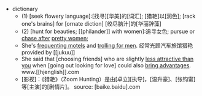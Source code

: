 - dictionary 
    - (1) [seek flowery language]∶[找寻][华美]的[词汇]; [猎艳]以[润色]; [rack one's brains] for [ornate diction] [绞尽脑汁]的[华丽辞藻]
    - (2) [hunt for beauties; [[philander]] with women]∶追寻女色; pursue or [chase after](((MtXHsdv-F))) [pretty women](((5YfN2gp8H))); 
    - She's [frequenting motels]([[motel]]) and [trolling for men](((6wI4lOzVp))). 经常光顾汽车旅馆猎艳 provided by [[jukuu]]
    - She said that [choosing friends] who are slightly [less attractive than you]([[attractive]]) when [going out looking for love] could also [bring advantages]([[advantage]]). www.[[hjenglish]].com
    - [影视]：《猎艳》（Zoom Hunting）是由[卓立][执导]，[温升豪]、[张钧甯]等[主演]的[剧情片]。 source: [baike.baidu].com
